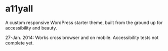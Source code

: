 a11yall
=======

A custom responsive WordPress starter theme, built from the ground up for accessibility and beauty.

27-Jan. 2014: Works cross browser and on mobile. Accessibility tests not complete yet.
